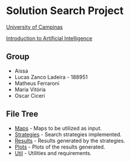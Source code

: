 # Solution Search Project
[University of Campinas](https://www.unicamp.br/unicamp/)

[Introduction to Artificial Intelligence](https://www.dac.unicamp.br/portal/caderno-de-horarios/2020/1/S/P/IC/MO416)

## Group

* Aissa
* Lucas Zanco Ladeira - 188951
* Matheus Ferraroni
* Maria Vitória
* Oscar Ciceri

## File Tree

* [Maps](http://pudim.com.br/) - Maps to be utilized as input.
* [Strategies](http://pudim.com.br/) - Search strategies implemented.
* [Results](http://pudim.com.br/) - Results generated by the strategies.
* [Plots](http://pudim.com.br/) - Plots of the results generated.
* [Util](http://pudim.com.br/) - Utilities and requirements.
